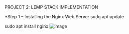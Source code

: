 PROJECT 2: LEMP STACK IMPLEMENTATION

*Step 1 – Installing the Nginx Web Server
 sudo apt update
 
 sudo apt install nginx
![image](https://user-images.githubusercontent.com/83317716/127902218-04171f74-23a1-45d8-9bf7-f4d26009d72e.png)
